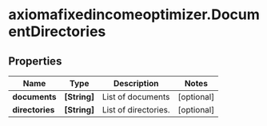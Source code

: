 # axiomafixedincomeoptimizer.DocumentDirectories

## Properties

Name | Type | Description | Notes
------------ | ------------- | ------------- | -------------
**documents** | **[String]** | List of documents | [optional] 
**directories** | **[String]** | List of directories. | [optional] 


